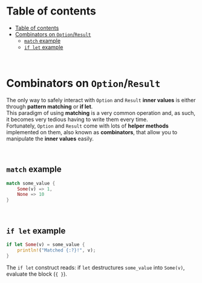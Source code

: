 # Table of contents
- [Table of contents](#table-of-contents)
- [Combinators on `Option`/`Result`](#combinators-on-optionresult)
  - [`match` example](#match-example)
  - [`if let` example](#if-let-example)

<br>

# Combinators on `Option`/`Result`
The only way to safely interact with `Option` and `Result` **inner values** is either through **pattern matching** or **if let**.<br>
This paradigm of using **matching** is a very common operation and, as such, it becomes very tedious having to write them every time.<br>
Fortunately, `Option` and `Result` come with lots of **helper methods** implemented on them, also known as **combinators**, that allow you to manipulate the **inner values** easily.

<br>

## `match` example

```Rust
match some_value {
    Some(v) => 1,
    None => 10
}
```

<br>

## `if let` example
```Rust
if let Some(v) = some_value {
    println!("Matched {:?}!", v);
}
```

The `if let` construct reads: if `let` destructures `some_value` into `Some(v)`, evaluate the block (`{ }`).

<br>
